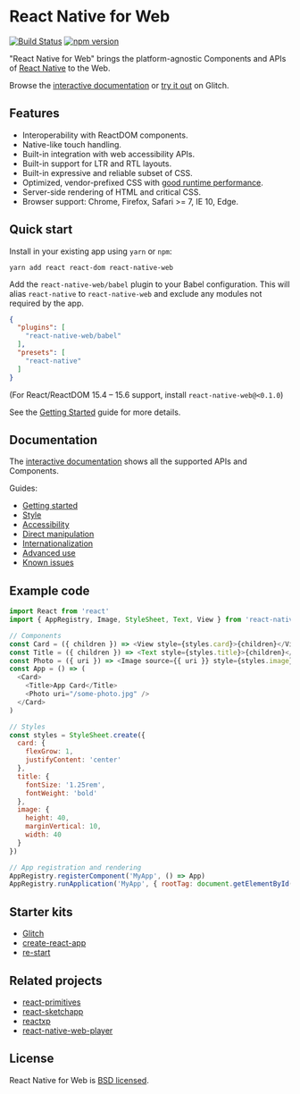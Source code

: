 # React Native for Web

[![Build Status][travis-image]][travis-url]
[![npm version][npm-image]][npm-url]

"React Native for Web" brings the platform-agnostic Components and APIs of
[React Native][react-native-url] to the Web.

Browse the [interactive
documentation](https://necolas.github.io/react-native-web/storybook/) or [try
it out](https://glitch.com/edit/#!/react-native-web-playground) on Glitch.

## Features

* Interoperability with ReactDOM components.
* Native-like touch handling.
* Built-in integration with web accessibility APIs.
* Built-in support for LTR and RTL layouts.
* Built-in expressive and reliable subset of CSS.
* Optimized, vendor-prefixed CSS with [good runtime performance](benchmarks/README.md).
* Server-side rendering of HTML and critical CSS.
* Browser support: Chrome, Firefox, Safari >= 7, IE 10, Edge.

## Quick start

Install in your existing app using `yarn` or `npm`:

```
yarn add react react-dom react-native-web
```

Add the `react-native-web/babel` plugin to your Babel configuration. This will
alias `react-native` to `react-native-web` and exclude any modules not required
by the app.

```json
{
  "plugins": [
    "react-native-web/babel"
  ],
  "presets": [
    "react-native"
  ]
}
```

(For React/ReactDOM 15.4 – 15.6 support, install `react-native-web@<0.1.0`)

See the [Getting Started](docs/guides/getting-started.md) guide for more details.

## Documentation

The [interactive
documentation](https://necolas.github.io/react-native-web/storybook/) shows all
the supported APIs and Components.

Guides:

* [Getting started](docs/guides/getting-started.md)
* [Style](docs/guides/style.md)
* [Accessibility](docs/guides/accessibility.md)
* [Direct manipulation](docs/guides/direct-manipulation.md)
* [Internationalization](docs/guides/internationalization.md)
* [Advanced use](docs/guides/advanced.md)
* [Known issues](docs/guides/known-issues.md)

## Example code

```js
import React from 'react'
import { AppRegistry, Image, StyleSheet, Text, View } from 'react-native'

// Components
const Card = ({ children }) => <View style={styles.card}>{children}</View>
const Title = ({ children }) => <Text style={styles.title}>{children}</Text>
const Photo = ({ uri }) => <Image source={{ uri }} style={styles.image} />
const App = () => (
  <Card>
    <Title>App Card</Title>
    <Photo uri="/some-photo.jpg" />
  </Card>
)

// Styles
const styles = StyleSheet.create({
  card: {
    flexGrow: 1,
    justifyContent: 'center'
  },
  title: {
    fontSize: '1.25rem',
    fontWeight: 'bold'
  },
  image: {
    height: 40,
    marginVertical: 10,
    width: 40
  }
})

// App registration and rendering
AppRegistry.registerComponent('MyApp', () => App)
AppRegistry.runApplication('MyApp', { rootTag: document.getElementById('react-root') })
```

## Starter kits

* [Glitch](https://glitch.com/edit/#!/react-native-web-playground)
* [create-react-app](https://github.com/facebookincubator/create-react-app)
* [re-start](https://github.com/react-everywhere/re-start)

## Related projects

* [react-primitives](https://github.com/lelandrichardson/react-primitives/)
* [react-sketchapp](https://github.com/airbnb/react-sketchapp)
* [reactxp](https://github.com/microsoft/reactxp)
* [react-native-web-player](https://github.com/dabbott/react-native-web-player)

## License

React Native for Web is [BSD licensed](LICENSE).

[npm-image]: https://badge.fury.io/js/react-native-web.svg
[npm-url]: https://npmjs.org/package/react-native-web
[react-native-url]: https://facebook.github.io/react-native/
[travis-image]: https://travis-ci.org/necolas/react-native-web.svg?branch=master
[travis-url]: https://travis-ci.org/necolas/react-native-web
